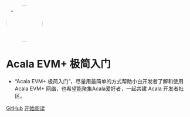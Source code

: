 <img width="100px" style="border-radius: 50%" bor src="https://farm.acala.network/assets/tokens/aca.png">

# Acala EVM+ 极简入门

- “Acala EVM+ 极简入门”，尽量用最简单的方式帮助小白开发者了解和使用Acala EVM+ 网络，也希望能聚集Acala爱好者，一起共建 Acala 开发者社区。


[GitHub](<https://github.com/caoyu1988/acalaevm.git>)
[开始阅读](README.md)